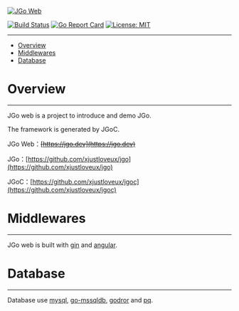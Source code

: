 [![JGo Web](https://jgo.dev/assets/images/logo_300.svg)](https://jgo.dev/)

[![Build Status](https://github.com/xjustloveux/jgo.web/actions/workflows/cicd.yml/badge.svg)](https://github.com/xjustloveux/jgo/actions/workflows/cicd.yml)
[![Go Report Card](https://goreportcard.com/badge/github.com/xjustloveux/jgo.web)](https://goreportcard.com/report/github.com/xjustloveux/jgo.web)
[![License: MIT](https://img.shields.io/badge/License-MIT-blue.svg)](https://github.com/xjustloveux/jgo.web/blob/master/LICENSE)

---

* [Overview](#Overview)
* [Middlewares](#Middlewares)
* [Database](#Database)

# Overview

---

JGo web is a project to introduce and demo JGo.

The framework is generated by JGoC.

JGo Web：~~[https://jgo.dev](https://jgo.dev)~~

JGo：[https://github.com/xjustloveux/jgo](https://github.com/xjustloveux/jgo)

JGoC：[https://github.com/xjustloveux/jgoc](https://github.com/xjustloveux/jgoc)

# Middlewares

---

JGo web is built with [gin](https://github.com/gin-gonic/gin) and [angular](https://angular.io/).


# Database

---

Database use [mysql](https://github.com/go-sql-driver/mysql), [go-mssqldb](https://github.com/denisenkom/go-mssqldb), [godror](https://github.com/godror/godror) and [pq](https://github.com/lib/pq).